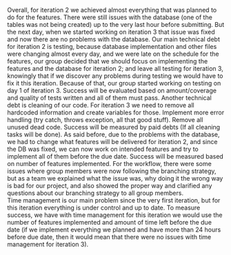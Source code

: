 Overall, for iteration 2 we achieved almost everything that was planned to do for the features. There were still issues with the database (one of the tables was not being created) up to the very last hour before submitting. But the next day, when we started working on iteration 3 that issue was fixed and now there are no problems with the database. 
Our main technical debt for iteration 2 is testing, because database implementation and other files were changing almost every day, and we were late on the schedule for the features, our group decided that we should focus on implementing the features and the database for iteration 2; and leave all testing for iteration 3, knowingly that if we discover any problems during testing we would have to fix it this iteration. Because of that, our group started working on testing on day 1 of iteration 3. Success will be evaluated based on amount/coverage and quality of tests written and all of them must pass.
Another technical debt is cleaning of our code. For iteration 3 we need to remove all hardcoded information and create variables for those. Implement more error handling (try catch, throws exception, all that good stuff). Remove all unused dead code. Success will be measured by paid debts (If all cleaning tasks will be done).
As said before, due to the problems with the database, we had to change what features will be delivered for iteration 2, and since the DB was fixed, we can now work on intended features and try to implement all of them before the due date. Success will be measured based on number of features implemented. 
For the workflow, there were some issues where group members were now following the branching strategy, but as a team we explained what the issue was, why doing it the wrong way is bad for our project, and also showed the proper way and clarified any questions about our branching strategy to all group members.  
Time management is our main problem since the very first iteration, but for this iteration everything is under control and up to date. To measure success, we have with time management for this iteration we would use the number of features implemented and amount of time left before the due date (if we implement everything we planned and have more than 24 hours before due date, then it would mean that there were no issues with time management for iteration 3).
